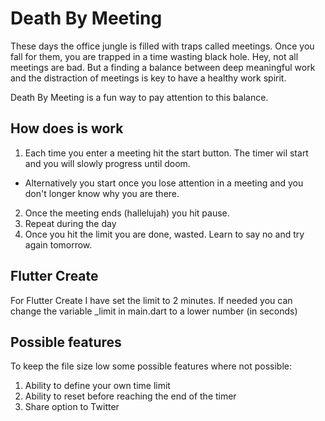 # Death By Meeting

These days the office jungle is filled with traps called meetings. Once you fall for them, you are trapped in a time wasting black hole.
Hey, not all meetings are bad. But a finding a balance between deep meaningful work and the distraction of meetings is key to have a healthy work spirit.

Death By Meeting is a fun way to pay attention to this balance.

## How does is work

1. Each time you enter a meeting hit the start button. The timer wil start and you will slowly progress until doom.
 - Alternatively you start once you lose attention in a meeting and you don't longer know why you are there.
2. Once the meeting ends (hallelujah) you hit pause.
3. Repeat during the day
4. Once you hit the limit you are done, wasted. Learn to say no and try again tomorrow.

## Flutter Create

For Flutter Create I have set the limit to 2 minutes. If needed you can change the variable _limit in main.dart to a lower number (in seconds)


## Possible features

To keep the file size low some possible features where not possible:
1. Ability to define your own time limit
2. Ability to reset before reaching the end of the timer
3. Share option to Twitter



